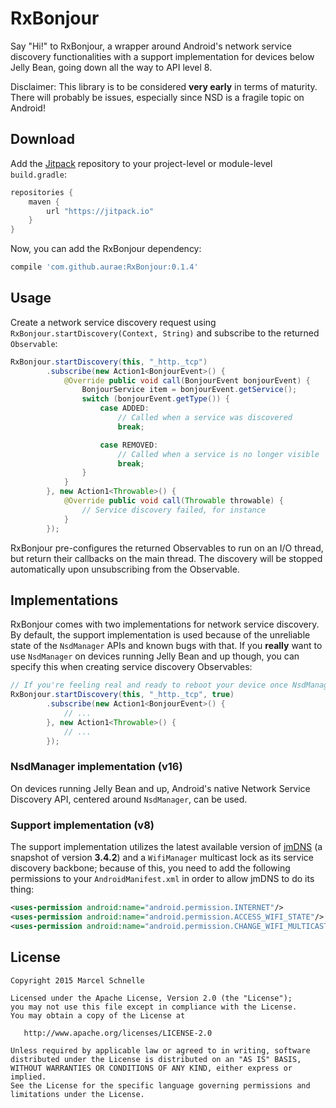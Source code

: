 # RxBonjour
Say "Hi!" to RxBonjour, a wrapper around Android's network service discovery functionalities with a support implementation for devices below Jelly Bean, going down all the way to API level 8.

Disclaimer: This library is to be considered **very early** in terms of maturity. There will probably be issues, especially since NSD is a fragile topic on Android!

## Download

Add the [Jitpack][jit] repository to your project-level or module-level `build.gradle`:
```groovy
repositories {
	maven {
		url "https://jitpack.io"
    }
}
```

Now, you can add the RxBonjour dependency:
```groovy
compile 'com.github.aurae:RxBonjour:0.1.4'
```

## Usage

Create a network service discovery request using `RxBonjour.startDiscovery(Context, String)` and subscribe to the returned `Observable`:

```java
RxBonjour.startDiscovery(this, "_http._tcp")
		.subscribe(new Action1<BonjourEvent>() {
			@Override public void call(BonjourEvent bonjourEvent) {
				BonjourService item = bonjourEvent.getService();
				switch (bonjourEvent.getType()) {
					case ADDED:
						// Called when a service was discovered
						break;

					case REMOVED:
						// Called when a service is no longer visible
						break;
				}
			}
		}, new Action1<Throwable>() {
			@Override public void call(Throwable throwable) {
				// Service discovery failed, for instance
			}
		});
```

RxBonjour pre-configures the returned Observables to run on an I/O thread, but return their callbacks on the main thread. The discovery will be stopped automatically upon unsubscribing from the Observable.

## Implementations

RxBonjour comes with two implementations for network service discovery. By default, the support implementation is used because of the unreliable state of the `NsdManager` APIs and known bugs with that. If you **really** want to use `NsdManager` on devices running Jelly Bean and up though, you can specify this when creating service discovery Observables:

```java
// If you're feeling real and ready to reboot your device once NsdManager breaks, pass in "true" to use it for supported devices
RxBonjour.startDiscovery(this, "_http._tcp", true)
		.subscribe(new Action1<BonjourEvent>() {
			// ...
		}, new Action1<Throwable>() {
			// ...
		});
```

### NsdManager implementation (v16)

On devices running Jelly Bean and up, Android's native Network Service Discovery API, centered around `NsdManager`, can be used.

### Support implementation (v8)

The support implementation utilizes the latest available version of [jmDNS][jmdns] (a snapshot of version **3.4.2**) and a `WifiManager` multicast lock as its service discovery backbone; because of this, you need to add the following permissions to your `AndroidManifest.xml` in order to allow jmDNS to do its thing:

```xml
<uses-permission android:name="android.permission.INTERNET"/>
<uses-permission android:name="android.permission.ACCESS_WIFI_STATE"/>
<uses-permission android:name="android.permission.CHANGE_WIFI_MULTICAST_STATE"/>
```

## License

	Copyright 2015 Marcel Schnelle

	Licensed under the Apache License, Version 2.0 (the "License");
	you may not use this file except in compliance with the License.
	You may obtain a copy of the License at

	   http://www.apache.org/licenses/LICENSE-2.0

	Unless required by applicable law or agreed to in writing, software
	distributed under the License is distributed on an "AS IS" BASIS,
	WITHOUT WARRANTIES OR CONDITIONS OF ANY KIND, either express or implied.
	See the License for the specific language governing permissions and
	limitations under the License.

	
 [jmdns]: https://github.com/openhab/jmdns
 [jit]: https://jitpack.io
	